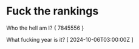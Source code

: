 # Fuck the rankings

Who the hell am I?
{ 7845556 }

What fucking year is it?
[ 2024-10-06T03:00:00Z ]
